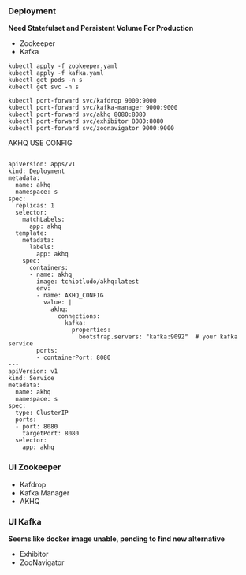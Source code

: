 ### Deployment

**Need Statefulset and Persistent Volume For Production**

+ Zookeeper
+ Kafka

```shell
kubectl apply -f zookeeper.yaml
kubectl apply -f kafka.yaml
kubectl get pods -n s
kubectl get svc -n s

kubectl port-forward svc/kafdrop 9000:9000
kubectl port-forward svc/kafka-manager 9000:9000
kubectl port-forward svc/akhq 8080:8080
kubectl port-forward svc/exhibitor 8080:8080
kubectl port-forward svc/zoonavigator 9000:9000

```

AKHQ USE CONFIG

```shell

apiVersion: apps/v1
kind: Deployment
metadata:
  name: akhq
  namespace: s
spec:
  replicas: 1
  selector:
    matchLabels:
      app: akhq
  template:
    metadata:
      labels:
        app: akhq
    spec:
      containers:
      - name: akhq
        image: tchiotludo/akhq:latest
        env:
        - name: AKHQ_CONFIG
          value: |
            akhq:
              connections:
                kafka:
                  properties:
                    bootstrap.servers: "kafka:9092"  # your kafka service
        ports:
        - containerPort: 8080
---
apiVersion: v1
kind: Service
metadata:
  name: akhq
  namespace: s
spec:
  type: ClusterIP
  ports:
  - port: 8080
    targetPort: 8080
  selector:
    app: akhq
```

### UI Zookeeper

+ Kafdrop
+ Kafka Manager
+ AKHQ

### UI Kafka

**Seems like docker image unable, pending to find new alternative**

+ Exhibitor
+ ZooNavigator

